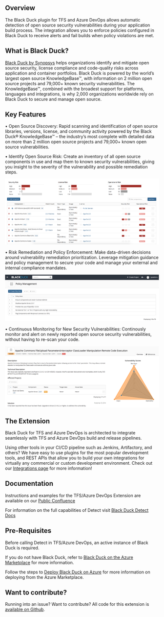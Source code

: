 ## Overview ##

The Black Duck plugin for TFS and Azure DevOps allows automatic detection of open source security vulnerabilities during your application build process. The integration allows you to enforce policies configured in Black Duck to receive alerts and fail builds when policy violations are met. 

## What is Black Duck? ##

[Black Duck by Synopsys](https://www.blackducksoftware.com/) helps organizations identify and mitigate open source security, license compliance and code-quality risks across application and container portfolios. Black Duck is powered by the world’s largest open source KnowledgeBase™, with information on 2 million open source projects and 79,000+ known security vulnerabilities. The KnowledgeBase™, combined with the broadest support for platforms, languages and integrations, is why 2,000 organizations worldwide rely on Black Duck to secure and manage open source.

## Key Features ## 

• Open Source Discovery: Rapid scanning and identification of open source libraries, versions, license, and community activity powered by the Black Duck® KnowledgeBase™ – the industry’s most complete with detailed data on more than 2 million open source projects and 79,000+ known open source vulnerabilities.

• Identify Open Source Risk: Create an inventory of all open source components in use and map them to known security vulnerabilities, giving you insight to the severity of the vulnerability and possible remediation steps.

![catalog](images/catalog.png)

• Risk Remediation and Policy Enforcement: Make data-driven decisions around vulnerability remediation prioritization. Leverage mitigation guidance and policy management to secure your code and manage your external and internal compliance mandates.

![policy](images/policy.png)

• Continuous Monitoring for New Security Vulnerabilities: Continously monitor and alert on newly reported open source security vulnerabilities, without having to re-scan your code.

![vulnerability](images/vulnerability.png)

## The Extension ##

Black Duck for TFS and Azure DevOps is architected to integrate seamlessly with TFS and Azure DevOps build and release pipelines. 

Using other tools in your CI/CD pipeline such as Jenkins, Artifactory, and others? We have easy to use plugins for the most popular development tools, and REST APIs that allow you to build your own integrations for virtually any commercial or custom development environment. Check out our [Integrations page](https://synopsys.atlassian.net/wiki/spaces/INTDOCS/overview) for more information! 

## Documentation ##

Instructions and examples for the TFS/Azure DevOps Extension are available on our [Public Confluence](https://synopsys.atlassian.net/wiki/spaces/INTDOCS/pages/622655/Running+Hub+Detect+with+TFS+or+Azure+DevOps)

For information on the full capabilities of Detect visit [Black Duck Detect Docs](https://synopsys.atlassian.net/wiki/spaces/INTDOCS/pages/622633/Hub+Detect)

## Pre-Requisites ##

Before calling Detect in TFS/Azure DevOps, an active instance of Black Duck is required.

If you do not have Black Duck, refer to [Black Duck on the Azure Marketplace](https://azuremarketplace.microsoft.com/en-us/marketplace/apps/black-duck-software.blackduck_hub_431) for more information.

Follow the steps to [Deploy Black Duck on Azure](https://synopsys.atlassian.net/wiki/spaces/PARTNERS/pages/7471182/Installing+Black+Duck+in+Azure+Using+the+Azure+Marketplace) for more information on deploying from the Azure Marketplace.

## Want to contribute? ##

Running into an issue? Want to contribute? All code for this extension is [available on Github](https://github.com/blackducksoftware/detect-for-tfs).  